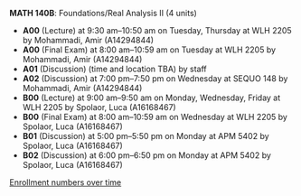 **MATH 140B**: Foundations/Real Analysis II (4 units)

- **A00** (Lecture) at 9:30 am–10:50 am on Tuesday, Thursday at WLH 2205 by Mohammadi, Amir (A14294844)
- **A00** (Final Exam) at 8:00 am–10:59 am on Tuesday at WLH 2205 by Mohammadi, Amir (A14294844)
- **A01** (Discussion) (time and location TBA) by staff
- **A02** (Discussion) at 7:00 pm–7:50 pm on Wednesday at SEQUO 148 by Mohammadi, Amir (A14294844)
- **B00** (Lecture) at 9:00 am–9:50 am on Monday, Wednesday, Friday at WLH 2205 by Spolaor, Luca (A16168467)
- **B00** (Final Exam) at 8:00 am–10:59 am on Wednesday at WLH 2205 by Spolaor, Luca (A16168467)
- **B01** (Discussion) at 5:00 pm–5:50 pm on Monday at APM 5402 by Spolaor, Luca (A16168467)
- **B02** (Discussion) at 6:00 pm–6:50 pm on Monday at APM 5402 by Spolaor, Luca (A16168467)

[Enrollment numbers over time](./MATH140B.tsv)

